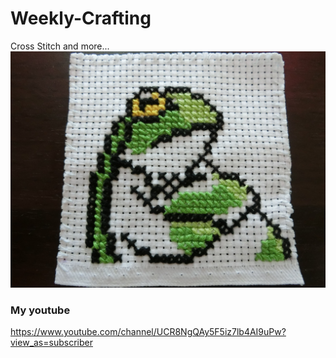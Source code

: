 # Weekly-Crafting
Cross Stitch and more...<br>
![](https://github.com/Nekodigi/Weekly-Crafting/blob/master/%231-Cross%20Stitch-Frog/Result.JPG)
### My youtube
https://www.youtube.com/channel/UCR8NgQAy5F5iz7lb4AI9uPw?view_as=subscriber
